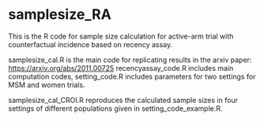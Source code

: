 # samplesize_RA
This is the R code for sample size calculation for active-arm trial with counterfactual incidence based on recency assay.

samplesize_cal.R is the main code for replicating results in the arxiv paper: https://arxiv.org/abs/2011.00725
recencyassay_code.R includes main computation codes, setting_code.R includes parameters for two settings for MSM and women trials.

samplesize_cal_CROI.R reproduces the calculated sample sizes in four settings of different populations given in setting_code_example.R.
